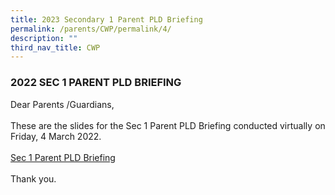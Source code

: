 ```yaml
---
title: 2023 Secondary 1 Parent PLD Briefing
permalink: /parents/CWP/permalink/4/
description: ""
third_nav_title: CWP
---
```


<H3>2022 SEC 1 PARENT PLD BRIEFING</h3>

<div>
Dear Parents /Guardians,<br>
<br>
These are the slides for the Sec 1 Parent PLD Briefing conducted virtually on Friday, 4 March 2022.<br>
<br>
<a href="/files/Sec 1 Parent PLD Briefing.pdf">Sec 1 Parent PLD Briefing</a><br>
<br>
Thank you.
</div>
</li>